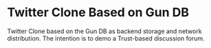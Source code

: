 # Twitter Clone Based on Gun DB

Twitter Clone based on the Gun DB as backend storage and network distribution.
The intention is to demo a Trust-based discussion forum.
